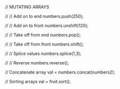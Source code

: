 
// MUTATING ARRAYS

// // Add on to end
  numbers.push(250);

// // Add on to front
  numbers.unshift(120);

// // Take off from end
numbers.pop();

// // Take off from front
numbers.shift();

// // Splice values
numbers.splice(1,3);

// // Reverse
numbers.reverse();

// Concatenate array
val = numbers.concat(numbers2);

// Sorting arrays
val = fruit.sort();
